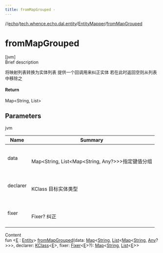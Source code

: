 ```yaml
---
title: fromMapGrouped -
---
```

//[echo](../../index.md)/[tech.whence.echo.dal.entity](../index.md)/[EntityMapper](index.md)/[fromMapGrouped](from-map-grouped.md)



# fromMapGrouped  
[jvm]  
Brief description  


将映射列表转换为实体列表 提供一个回调用来纠正实体 若在此时返回空则从列表中移除之



#### Return  


Map<String, List<E>>



## Parameters  
  
jvm  
  
|  Name|  Summary| 
|---|---|
| data| <br><br>Map<String, List<Map<String, Any?>>>指定键值分组<br><br>
| declarer| <br><br>KClass<E> 目标实体类型<br><br>
| fixer| <br><br>Fixer<E>? 纠正<br><br>
  
  
Content  
fun <[E](from-map-grouped.md) : [Entity](../-entity/index.md)> [fromMapGrouped](from-map-grouped.md)(data: [Map](https://kotlinlang.org/api/latest/jvm/stdlib/kotlin.collections/-map/index.html)<[String](https://kotlinlang.org/api/latest/jvm/stdlib/kotlin/-string/index.html), [List](https://kotlinlang.org/api/latest/jvm/stdlib/kotlin.collections/-list/index.html)<[Map](https://kotlinlang.org/api/latest/jvm/stdlib/kotlin.collections/-map/index.html)<[String](https://kotlinlang.org/api/latest/jvm/stdlib/kotlin/-string/index.html), [Any](https://kotlinlang.org/api/latest/jvm/stdlib/kotlin/-any/index.html)?>>>, declarer: [KClass](https://kotlinlang.org/api/latest/jvm/stdlib/kotlin.reflect/-k-class/index.html)<[E](from-map-grouped.md)>, fixer: [Fixer](../../tech.whence.echo.function/-fixer/index.md)<[E](from-map-grouped.md)>?): [Map](https://kotlinlang.org/api/latest/jvm/stdlib/kotlin.collections/-map/index.html)<[String](https://kotlinlang.org/api/latest/jvm/stdlib/kotlin/-string/index.html), [List](https://kotlinlang.org/api/latest/jvm/stdlib/kotlin.collections/-list/index.html)<[E](from-map-grouped.md)>>  




